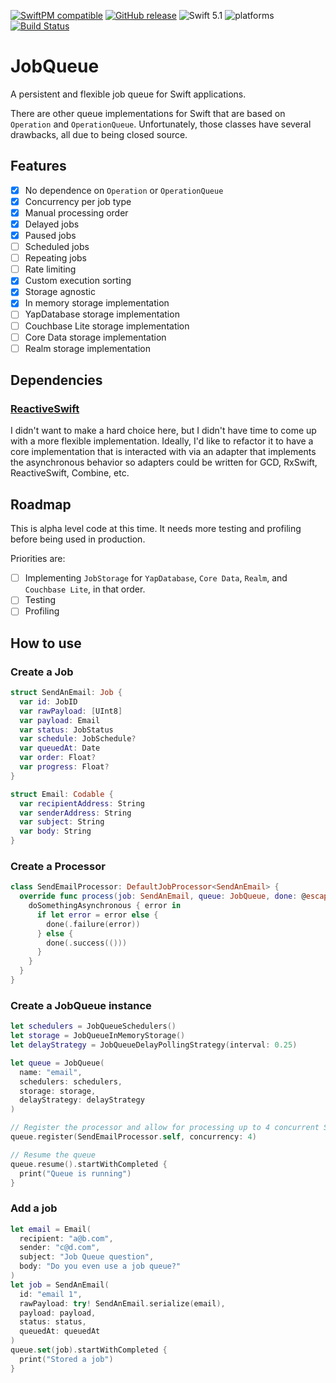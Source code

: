 [![SwiftPM compatible](https://img.shields.io/badge/SwiftPM-compatible-orange.svg)](#swift-package-manager) [![GitHub release](https://img.shields.io/github/release/Tundaware/JobQueue/all.svg)](https://github.com/Tundaware/JobQueue/releases) ![Swift 5.1](https://img.shields.io/badge/Swift-5.1-orange.svg) ![platforms](https://img.shields.io/badge/platform-iOS%20%7C%20macOS%20%7C%20tvOS.svg)
[![Build Status](https://travis-ci.com/Tundaware/JobQueue.svg?token=68ifssJzBEm6iihApcf1&branch=master)](https://travis-ci.com/Tundaware/JobQueue)

# JobQueue

A persistent and flexible job queue for Swift applications.

There are other queue implementations for Swift that are based on `Operation` and `OperationQueue`. Unfortunately, those classes have several drawbacks, all due to being closed source.

## Features

- [x] No dependence on `Operation` or `OperationQueue`
- [x] Concurrency per job type
- [x] Manual processing order
- [x] Delayed jobs
- [x] Paused jobs
- [ ] Scheduled jobs
- [ ] Repeating jobs
- [ ] Rate limiting
- [x] Custom execution sorting
- [x] Storage agnostic
- [x] In memory storage implementation
- [ ] YapDatabase storage implementation
- [ ] Couchbase Lite storage implementation
- [ ] Core Data storage implementation
- [ ] Realm storage implementation

## Dependencies
### [ReactiveSwift](https://github.com/ReactiveCocoa/ReactiveSwift)
I didn't want to make a hard choice here, but I didn't have time to come up with a more 
flexible implementation. 
Ideally, I'd like to refactor it to have a core implementation that is
interacted with via an adapter that implements the asynchronous behavior so adapters 
could be written for GCD, RxSwift, ReactiveSwift, Combine, etc.

## Roadmap

This is alpha level code at this time. It needs more testing and profiling before being used in production.

Priorities are:
- [ ] Implementing `JobStorage` for `YapDatabase`, `Core Data`, `Realm`, and `Couchbase Lite`, in that order.
- [ ] Testing
- [ ] Profiling

## How to use

### Create a Job

```swift
struct SendAnEmail: Job {
  var id: JobID
  var rawPayload: [UInt8]
  var payload: Email
  var status: JobStatus
  var schedule: JobSchedule?
  var queuedAt: Date
  var order: Float?
  var progress: Float?
}

struct Email: Codable {
  var recipientAddress: String
  var senderAddress: String
  var subject: String
  var body: String
}
```

### Create a Processor

```swift
class SendEmailProcessor: DefaultJobProcessor<SendAnEmail> {
  override func process(job: SendAnEmail, queue: JobQueue, done: @escaping (Result<Void, Error>) -> Void) {
    doSomethingAsynchronous { error in
      if let error = error else {
        done(.failure(error))
      } else {
        done(.success(()))
      }
    }
  }
}
```

### Create a JobQueue instance

```swift
let schedulers = JobQueueSchedulers()
let storage = JobQueueInMemoryStorage()
let delayStrategy = JobQueueDelayPollingStrategy(interval: 0.25)

let queue = JobQueue(
  name: "email",
  schedulers: schedulers,
  storage: storage,
  delayStrategy: delayStrategy
)

// Register the processor and allow for processing up to 4 concurrent SendEmail jobs
queue.register(SendEmailProcessor.self, concurrency: 4)

// Resume the queue
queue.resume().startWithCompleted {
  print("Queue is running")
}
```

### Add a job

```swift
let email = Email(
  recipient: "a@b.com",
  sender: "c@d.com",
  subject: "Job Queue question",
  body: "Do you even use a job queue?"
)
let job = SendAnEmail(
  id: "email 1",
  rawPayload: try! SendAnEmail.serialize(email),
  payload: payload,
  status: status,
  queuedAt: queuedAt
)
queue.set(job).startWithCompleted {
  print("Stored a job")
}
```
